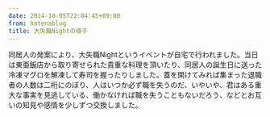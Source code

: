 ```yaml
---
date: 2014-10-05T22:04:45+09:00
from: hatenablog
title: 大失職Nightの様子
---
```


<p>同居人の発案により、大失職Nightというイベントが自宅で行われました。当日は東亜飯店から取り寄せられた貴重な料理を頂いたり、同居人の誕生日に送った冷凍マグロを解凍して寿司を握ったりしました。蓋を開けてみれば集まった退職者の人数は二桁にのぼり、人はいつか必ず職を失うのだ、いやいや、君はある重大な事実を見逃している、働かなければ職を失うこともないだろう、などとお互いの知見や感情を少しずつ交換しました。</p>

<p><img src="https://pbs.twimg.com/media/BzLMQ4VCIAAHQMy.jpg:large" alt=""></p>

<p><img src="https://pbs.twimg.com/media/BzHDOkjCAAA2jg1.jpg:large" alt=""></p>

